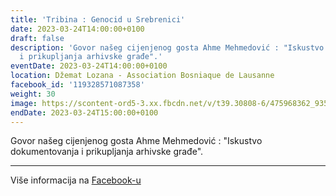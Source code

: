 ```yaml
---
title: 'Tribina : Genocid u Srebrenici'
date: 2023-03-24T14:00:00+0100
draft: false
description: 'Govor našeg cijenjenog gosta Ahme Mehmedović : "Iskustvo dokumentovanja
  i prikupljanja arhivske građe".'
eventDate: 2023-03-24T14:00:00+0100
location: Džemat Lozana - Association Bosniaque de Lausanne
facebook_id: '119328571087358'
weight: 30
image: https://scontent-ord5-3.xx.fbcdn.net/v/t39.30808-6/475968362_935496025377664_1254503329331924344_n.jpg?_nc_cat=109&ccb=1-7&_nc_sid=9e60e4&_nc_ohc=KwchzAzg038Q7kNvwHwwzyx&_nc_oc=AdmZWi7vwfoe1lIxjD9eOLflQPPXk-MCiOh5zeasV5nniFSZLGl1tkTn37MnJNXAi2g&_nc_zt=23&_nc_ht=scontent-ord5-3.xx&edm=ABTKTjYEAAAA&_nc_gid=ptuU3mutXAv8ym6-9os5eA&_nc_tpa=Q5bMBQFbpMnyi2mTpFLfMrrE1UTJf3ijoakNg0h091L2jLoVvnUQvbWA4unmRf0f_Mmj3mabcgvPEpSNhQ&oh=00_Afd0NcR4vSVf5EXytBFBdt_WLtyow-ggYeWlFh4Q5Pg-ug&oe=690353C7
endDate: 2023-03-24T15:00:00+0100
---
```


Govor našeg cijenjenog gosta Ahme Mehmedović : "Iskustvo dokumentovanja i prikupljanja arhivske građe".

---

Više informacija na [Facebook-u](https://facebook.com/events/119328571087358)